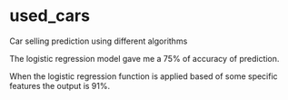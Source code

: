 # used_cars
Car selling prediction using different algorithms 

The logistic regression model gave me a 75% of accuracy of prediction. 

When the logistic regression function is applied based of some specific features the output is 91%. 
